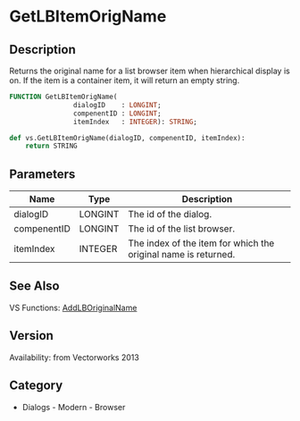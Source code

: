 # GetLBItemOrigName

## Description
Returns the original name for a list browser item when hierarchical display is on. If the item is a container item, it will return an empty string.

```pascal
FUNCTION GetLBItemOrigName(
				dialogID    : LONGINT;
				compenentID : LONGINT;
				itemIndex   : INTEGER): STRING;
```

```python
def vs.GetLBItemOrigName(dialogID, compenentID, itemIndex):
    return STRING
```

## Parameters
|Name|Type|Description|
|---|---|---|
|dialogID|LONGINT|The id of the dialog.|
|compenentID|LONGINT|The id of the list browser.|
|itemIndex|INTEGER|The index of the item for which the original name is returned.|

## See Also
VS Functions:
[AddLBOriginalName](AddLBOriginalName.md)

## Version
Availability: from Vectorworks 2013

## Category
* Dialogs - Modern - Browser

